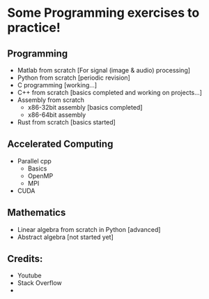 # Some Programming exercises to practice!

## Programming
- Matlab from scratch [For signal (image & audio) processing]
- Python from scratch [periodic revision]
- C programming [working...]
- C++ from scratch [basics completed and working on projects...]
- Assembly from scratch
    - x86-32bit assembly [basics completed]
    - x86-64bit assembly
- Rust from scratch [basics started]

## Accelerated Computing
- Parallel cpp
    - Basics  
    - OpenMP
    - MPI
- CUDA 

## Mathematics 
- Linear algebra from scratch in Python [advanced]
- Abstract algebra [not started yet]




## Credits:
- Youtube
- Stack Overflow
- 
